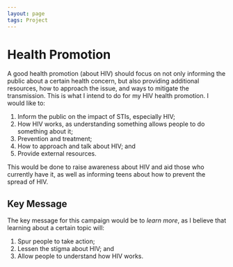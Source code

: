 ```yaml
---
layout: page
tags: Project 
---
```


# Health Promotion

A good health promotion (about HIV) should focus on not only informing the public about a certain health concern, but also providing additional resources, how to approach the issue, and ways to mitigate the transmission. This is what I intend to do for my HIV health promotion. I would like to:
1. Inform the public on the impact of STIs, especially HIV;
2. How HIV works, as understanding something allows people to do something about it;
3. Prevention and treatment;
4. How to approach and talk about HIV; and
5. Provide external resources.

This would be done to raise awareness about HIV and aid those who currently have it, as well as informing teens about how to prevent the spread of HIV.

## Key Message

The key message for this campaign would be to *learn more*, as I believe that learning about a certain topic will:
1. Spur people to take action; 
2. Lessen the stigma about HIV; and
3. Allow people to understand how HIV works.